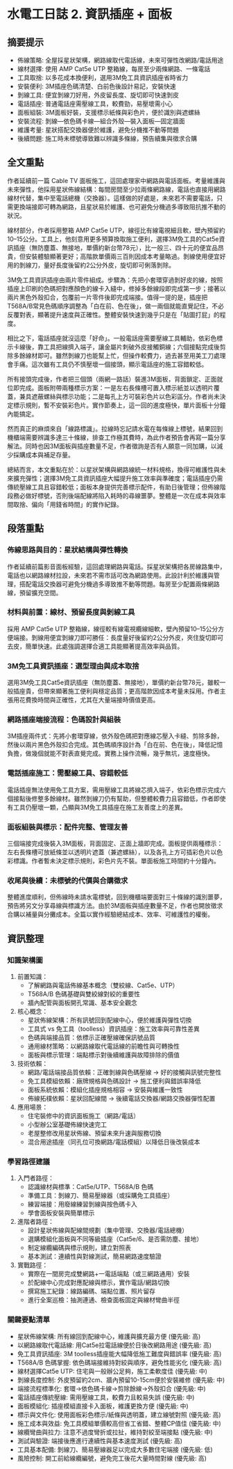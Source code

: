 # 水電工日誌 2. 資訊插座 + 面板

## 摘要提示
- 佈線策略: 全屋採星狀架構，網路線取代電話線，未來可彈性改網路/電話用途
- 線材選擇: 使用 AMP Cat5e UTP 整箱線，每房至少兩條網路、一條電話
- 工具取捨: 以多花成本換便利，選用3M免工具資訊插座省時省力
- 安裝便利: 3M插座色碼清楚、白前色後設計易記，安裝快速
- 剝線工具: 便宜剝線刀好用，外皮留長度、旋切即可快速剝皮
- 電話插座: 普通電話座需壓線工具，較費勁，易壓壞需小心
- 面板組裝: 3M面板好裝，支援標示紙條與彩色片，便於識別與遮螺絲
- 安裝流程: 剝線—依色碼卡線—組合外殼—裝入面板—固定牆面
- 維護考量: 星狀搭配交換器便於維護，避免分機推不動等問題
- 後續問題: 施工時未標號導致難以辨識多條線，預告續集與徵求合購

## 全文重點
作者延續前一篇 Cable TV 面板施工，這回處理家中網路與電話面板。考量維護與未來彈性，他採用星狀佈線結構：每間房間至少拉兩條網路線，電話也直接用網路線材代替，集中至電話總機（交換器）。這樣做的好處是，未來若不需要電話，只需更換端接即可轉為網路，且星狀易於維護、也可避免分機過多導致阻抗推不動的狀況。

線材部分，作者採用整箱 AMP Cat5e UTP，線徑比有線電視細且軟，壁內預留約10–15公分。工具上，他刻意用更多預算換取施工便利，選擇3M免工具的Cat5e資訊插座（無防塵蓋、無接地，單價約新台幣78元），比一般三、四十元的便宜品昂貴，但安裝體驗顯著更好；高階款單價兩三百則因成本考量略過。剝線使用便宜好用的剝線刀，量好長度後留約2公分外皮，旋切即可俐落剝除。

3M免工具資訊插座由兩片零件組成。步驟為：先把小套環穿過剝好皮的線，按照插座上印刷的色碼把對應顏色的線卡入縫中，修掉多餘線段即完成第一步；接著以兩片黑色外殼扣合，包覆前一片零件後即完成端接。值得一提的是，插座把T568A/B常見色碼順序調整為「白在前、色在後」，做一兩個就能直覺記住，不必反覆對表，顯著提升速度與正確性。整體安裝快速到幾乎只是在「貼圖打屁」的程度。

相比之下，電話插座就沒這麼「好命」。一般電話座需要壓線工具輔助，依彩色標示卡線後，靠工具把線擠入端子，讓金屬片刺破外皮接觸銅線；六個接點完成後剪除多餘線材即可。雖然剝線刀也能幫上忙，但操作較費力，過去甚至用美工刀處理會手痛。這次雖有工具仍不慎壓壞一個接頭，顯示電話座的施工容錯較低。

所有接頭完成後，作者把三個頭（兩網一路話）裝進3M面板，背面鎖定、正面就位即完成。面板附帶兩種標示方案：一是左右長條槽可置入標示紙並以透明片覆蓋，兼具遮蔽螺絲與標示功能；二是每孔上方可裝彩色片以色彩區分。作者尚未決定標示規則，暫不安裝彩色片。實作節奏上，這一回的進度極快，單片面板十分鐘內能搞定。

然而真正的麻煩來自「線路標識」。拉線時忘記請水電在每條線上標號，結果回到機櫃端需要辨識多達三十條線，排查工作極其費時，為此作者預告會再寫一篇分享解法。同時也因3M面板與插座數量不足，作者徵詢是否有人願意一同加購，以減少採購成本與補足存量。

總結而言，本文重點在於：以星狀架構與網路線統一材料規格，換得可維護性與未來擴充彈性；選擇3M免工具資訊插座大幅提升施工效率與準確度；電話插座仍需傳統壓線工具且容錯較低；面板本身提供完善標示配件，有助日後管理；但佈線階段務必做好標號，否則後端配線將陷入耗時的尋線噩夢。整體是一次在成本與效率間取捨、偏向「用錢省時間」的實作紀錄。

## 段落重點
### 佈線思路與目的：星狀結構與彈性轉換
作者延續前篇影音面板經驗，這回處理網路與電話。採星狀架構把各房線路集中，電話也以網路線材拉設，未來若不需市話可改為網路使用。此設計利於維護與管理，搭配電話交換器可避免分機過多導致推不動等問題。每房至少配置兩條網路線，預留擴充空間。

### 材料與前置：線材、預留長度與剝線工具
採用 AMP Cat5e UTP 整箱線，線徑較有線電視纜線細軟，壁內預留10–15公分方便端接。剝線用便宜剝線刀即可勝任：長度量好後留約2公分外皮，夾住旋切即可去皮，簡單快速。此處強調選擇合適工具能顯著提高效率與品質。

### 3M免工具資訊插座：選型理由與成本取捨
選用3M免工具Cat5e資訊插座（無防塵蓋、無接地），單價約新台幣78元，雖較一般插座貴，但帶來顯著施工便利與穩定品質；更高階款因成本考量未採用。作者主張用花費換時間與正確性，尤其在大量端接時價值更高。

### 網路插座端接流程：色碼設計與組裝
3M插座兩件式：先將小套環穿線，依外殼色碼把對應線芯壓入卡縫、剪除多餘，然後以兩片黑色外殼扣合完成。其色碼順序設計為「白在前、色在後」，降低記憶負擔，做幾個就能不對表直覺完成。實務上操作流暢，幾乎無坑，速度極快。

### 電話插座施工：需壓線工具、容錯較低
電話插座無法使用免工具方案，需用壓線工具將線芯擠入端子，依彩色標示完成六個接點後修整多餘線材。雖然剝線刀仍有幫助，但整體較費力且容錯低，作者即使有工具仍壓壞一顆，凸顯與3M免工具插座在施工友善度上的差異。

### 面板組裝與標示：配件完整、管理友善
三個端接完成後裝入3M面板，背面固定、正面上牆即完成。面板提供兩種標示：左右長條槽可放紙條並以透明片遮蓋（兼遮螺絲），以及各孔上方可插彩色片以色彩標識。作者暫未決定標示規則，彩色片先不裝。單面板施工時間約十分鐘內。

### 收尾與後續：未標號的代價與合購徵求
整體進度順利，但佈線時未請水電標號，回到機櫃端要面對三十條線的識別噩夢，預告將另文分享尋線與標識方法。由於3M面板與插座數量不足，作者也開放徵求合購以補量與分攤成本。全篇以實作經驗總結成本、效率、可維護性的權衡。

## 資訊整理

### 知識架構圖
1. 前置知識：
   - 了解網路與電話佈線基本概念（雙絞線、Cat5e、UTP）
   - T568A/B 色碼基礎與雙絞線對絞的重要性
   - 牆內配管與面板開孔常識、基本安全觀念
2. 核心概念：
   - 星狀佈線架構：所有訊號回到配線中心，便於維護與彈性切換
   - 工具式 vs 免工具（toolless）資訊插座：施工效率與可靠性差異
   - 色碼與端接品質：依標示正確壓線確保訊號品質
   - 通用線材策略：以網路線取代電話線的前瞻性與可轉換性
   - 面板與標示管理：端點標示對後續維護與故障排除的價值
3. 技術依賴：
   - 網路/電話端接品質依賴：正確剝線與色碼壓線 → 好的接觸與訊號完整性
   - 免工具模組依賴：廠牌規格與色碼設計 → 施工便利與錯誤率降低
   - 面板系統依賴：模組化插座規格相容 → 安裝與維護一致性
   - 佈線拓樸依賴：星狀回配線間 → 後續電話交換器/網路交換器彈性配置
4. 應用場景：
   - 住宅裝修中的資訊面板施工（網路/電話）
   - 小型辦公室基礎佈線快速完工
   - 老屋整修改用星狀佈線、預留未來升速與服務切換
   - 混合用途插座（同孔位可換網路/電話模組）以降低日後改裝成本

### 學習路徑建議
1. 入門者路徑：
   - 認識線材與標準：Cat5e/UTP、T568A/B 色碼
   - 準備工具：剝線刀、簡易壓線器（或採購免工具插座）
   - 練習端接：用廢線練習剝線與按色碼卡入
   - 學會面板安裝與簡單標示
2. 進階者路徑：
   - 設計星狀佈線與配線間規劃（集中管理、交換器/電話總機）
   - 選購模組化面板與不同等級插座（Cat5e/6、是否需防塵、接地）
   - 制定線纜編碼與標示規則，建立對照表
   - 基本測試：連續性與對線測試，簡易網路速度驗證
3. 實戰路徑：
   - 實際在一間房完成雙網路+一電話端點（或三網路通用）安裝
   - 於配線中心完成對應配線與標示，實作電話/網路切換
   - 撰寫施工紀錄：線路編碼、端點位置、照片留存
   - 進行全案巡檢：抽測連通、檢查面板固定與線材彎曲半徑

### 關鍵要點清單
- 星狀佈線架構: 所有線回到配線中心，維護與擴充最方便 (優先級: 高)
- 以網路線取代電話線: 用Cat5e拉電話線便於日後改網路用途 (優先級: 高)
- 免工具資訊插座: 3M toolless插座能大幅降低施工難度與錯誤率 (優先級: 高)
- T568A/B 色碼掌握: 依色碼端接維持對絞與順序，避免性能劣化 (優先級: 高)
- 線材選擇Cat5e UTP: 住宅與一般辦公足夠，施工柔軟度佳 (優先級: 中)
- 剝線長度控制: 外皮預留約2cm、牆內預留10-15cm便於安裝維修 (優先級: 中)
- 端接流程標準化: 套環→依色碼卡線→剪除餘線→外殼扣合 (優先級: 中)
- 電話插座傳統壓線: 需用壓線工具，較費力且較易失誤 (優先級: 中)
- 面板模組化: 插座模組直接卡入面板，維護更換方便 (優先級: 中)
- 標示與文件化: 使用面板彩色標示/紙條與透明蓋，建立線號對照 (優先級: 高)
- 施工成本與效益: 免工具模組單價較高但省工省錯、整體CP值佳 (優先級: 中)
- 線纜彎曲與拉力: 注意不過度彎折或拉扯，維持對絞至端接點 (優先級: 中)
- 測試與驗證: 端接後應進行連續性與基本速度測試 (優先級: 高)
- 工具基本配備: 剝線刀、簡易壓線器足以完成大多數住宅端接 (優先級: 低)
- 風險控制: 開工前給線纜編號，避免完工後花大量時間對線 (優先級: 高)